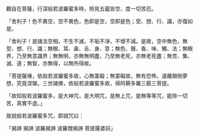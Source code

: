 觀自在菩薩，行深般若波羅蜜多時，照見五蘊皆空，度一切苦厄。

「舍利子！色不異空，空不異色，色即是空，空即是色；受、想、行、識，亦復如是。

「舍利子！是諸法空相，不生不滅，不垢不淨，不增不減。是故，空中無色，無受、想、行、識；無眼、耳、鼻、舌、身、意；無色、聲、香、味、觸、法；無眼界，乃至無意識界；無無明，亦無無明盡，乃至無老死，亦無老死盡；無苦、集、滅、道；無智，亦無得，以無所得故。

「菩提薩埵，依般若波羅蜜多故，心無罣礙；無罣礙故，無有恐怖，遠離顛倒夢想，究竟涅槃。三世諸佛，依般若波羅蜜多故，得阿耨多羅三藐三菩提。

「故知般若波羅蜜多，是大神咒，是大明咒，是無上咒，是無等等咒，能除一切苦，真實不虛。」

故說般若波羅蜜多咒，即說咒曰：

「揭諦 揭諦 波羅揭諦 波羅僧揭諦 菩提薩婆訶」